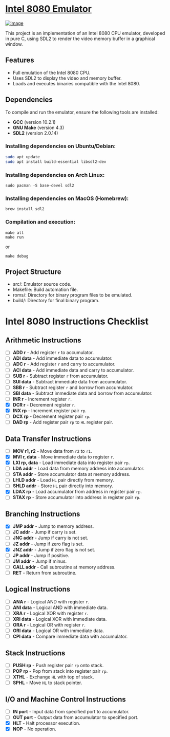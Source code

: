 # [Intel 8080 Emulator](https://pt.wikipedia.org/wiki/Intel_8080)

[![image](https://github.com/user-attachments/assets/1a9050c6-51a8-47bf-a0f6-b0eed3034a56)](https://pt.wikipedia.org/wiki/Intel_8080)

This project is an implementation of an Intel 8080 CPU emulator, developed in pure C, using SDL2 to render the video memory buffer in a graphical window.

## Features

- Full emulation of the Intel 8080 CPU.
- Uses SDL2 to display the video and memory buffer.
- Loads and executes binaries compatible with the Intel 8080.

## Dependencies

To compile and run the emulator, ensure the following tools are installed:

- **GCC** (version 10.2.1)
- **GNU Make** (version 4.3)
- **SDL2** (version 2.0.14)

### Installing dependencies on Ubuntu/Debian:
```bash
sudo apt update
sudo apt install build-essential libsdl2-dev
```

### Installing dependencies on Arch Linux:
```
sudo pacman -S base-devel sdl2
```

### Installing dependencies on MacOS (Homebrew):
```
brew install sdl2
```

### Compilation and execution:
```
make all
make run
```
or
```
make debug
```

## Project Structure
- src/: Emulator source code.
- Makefile: Build automation file.
- roms/: Directory for binary program files to be emulated.
- build/: Directory for final binary program.


# Intel 8080 Instructions Checklist

## Arithmetic Instructions
- [ ] **ADD r** - Add register `r` to accumulator.
- [ ] **ADI data** - Add immediate data to accumulator.
- [ ] **ADC r** - Add register `r` and carry to accumulator.
- [ ] **ACI data** - Add immediate data and carry to accumulator.
- [ ] **SUB r** - Subtract register `r` from accumulator.
- [ ] **SUI data** - Subtract immediate data from accumulator.
- [ ] **SBB r** - Subtract register `r` and borrow from accumulator.
- [ ] **SBI data** - Subtract immediate data and borrow from accumulator.
- [ ] **INR r** - Increment register `r`.
- [X] **DCR r** - Decrement register `r`.
- [X] **INX rp** - Increment register pair `rp`.
- [ ] **DCX rp** - Decrement register pair `rp`.
- [ ] **DAD rp** - Add register pair `rp` to `HL` register pair.

## Data Transfer Instructions
- [ ] **MOV r1, r2** - Move data from `r2` to `r1`.
- [X] **MVI r, data** - Move immediate data to register `r`.
- [X] **LXI rp, data** - Load immediate data into register pair `rp`.
- [ ] **LDA addr** - Load data from memory address into accumulator.
- [ ] **STA addr** - Store accumulator data at memory address.
- [ ] **LHLD addr** - Load `HL` pair directly from memory.
- [ ] **SHLD addr** - Store `HL` pair directly into memory.
- [X] **LDAX rp** - Load accumulator from address in register pair `rp`.
- [ ] **STAX rp** - Store accumulator into address in register pair `rp`.

## Branching Instructions
- [X] **JMP addr** - Jump to memory address.
- [ ] **JC addr** - Jump if carry is set.
- [ ] **JNC addr** - Jump if carry is not set.
- [ ] **JZ addr** - Jump if zero flag is set.
- [X] **JNZ addr** - Jump if zero flag is not set.
- [ ] **JP addr** - Jump if positive.
- [ ] **JM addr** - Jump if minus.
- [ ] **CALL addr** - Call subroutine at memory address.
- [ ] **RET** - Return from subroutine.

## Logical Instructions
- [ ] **ANA r** - Logical AND with register `r`.
- [ ] **ANI data** - Logical AND with immediate data.
- [ ] **XRA r** - Logical XOR with register `r`.
- [ ] **XRI data** - Logical XOR with immediate data.
- [ ] **ORA r** - Logical OR with register `r`.
- [ ] **ORI data** - Logical OR with immediate data.
- [ ] **CPI data** - Compare immediate data with accumulator.

## Stack Instructions
- [ ] **PUSH rp** - Push register pair `rp` onto stack.
- [ ] **POP rp** - Pop from stack into register pair `rp`.
- [ ] **XTHL** - Exchange `HL` with top of stack.
- [ ] **SPHL** - Move `HL` to stack pointer.

## I/O and Machine Control Instructions
- [ ] **IN port** - Input data from specified port to accumulator.
- [ ] **OUT port** - Output data from accumulator to specified port.
- [X] **HLT** - Halt processor execution.
- [X] **NOP** - No operation.
